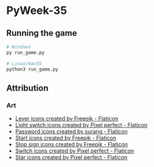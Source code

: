
# PyWeek-35

## Running the game

```bash
# Windows
py run_game.py

# Linux/macOS
python3 run_game.py
```

## Attribution

### Art

- [Lever icons created by Freepik - Flaticon](https://www.flaticon.com/free-icons/lever)
- [Light switch icons created by Pixel perfect - Flaticon](https://www.flaticon.com/free-icons/light-switch)
- [Password icons created by surang - Flaticon](https://www.flaticon.com/free-icons/password)
- [Start icons created by Freepik - Flaticon](https://www.flaticon.com/free-icons/start)
- [Stop sign icons created by Freepik - Flaticon](https://www.flaticon.com/free-icons/stop-sign)
- [Switch icons created by Pixel perfect - Flaticon](https://www.flaticon.com/free-icons/switch)
- [Star icons created by Pixel perfect - Flaticon](https://www.flaticon.com/free-icons/star)